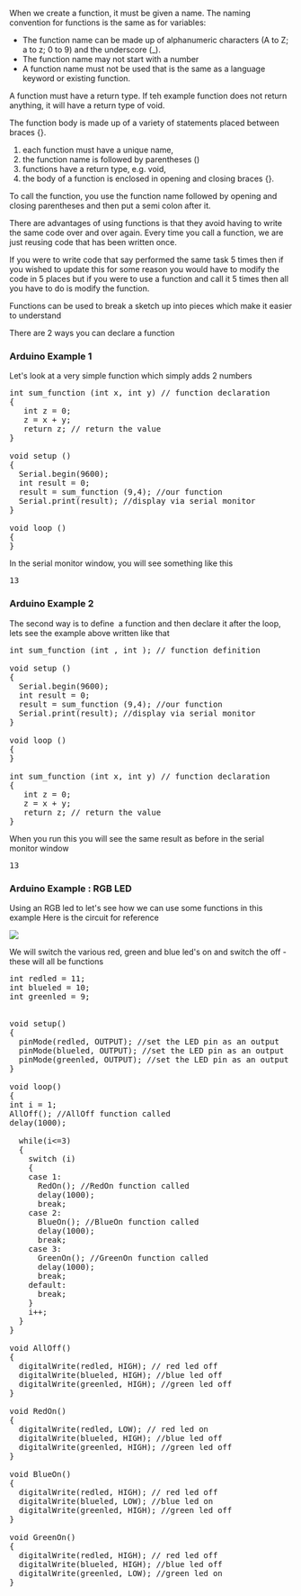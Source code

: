 When we create a function, it must be given a name. The naming convention for functions is the same as for variables:

* The function name can be made up of alphanumeric characters (A to Z; a to z; 0 to 9) and the underscore (_).
* The function name may not start with a number
* A function name must not be used that is the same as a language keyword or existing function.

A function must have a return type. If teh example function does not return anything, it will have a return type of void. 

The function body is made up of a variety of statements placed between braces {}.

1.  each function must have a unique name,
2.  the function name is followed by parentheses ()
3.  functions have a return type, e.g. void,
4.  the body of a function is enclosed in opening and closing braces {}.

To call the function, you use the function name followed by opening and closing parentheses and then put a semi colon after it. 

There are advantages of using functions is that they avoid having to write the same code over and over again. Every time you call a function, we are just reusing code that has been written once. 

If you were to write code that say performed the same task 5 times then if you wished to update this for some reason you would have to modify the code in 5 places but if you were to use a function and call it 5 times then all you have to do is modify the function. 

Functions can be used to break a sketch up into pieces which make it easier to understand 

There are 2 ways you can declare a function

### Arduino Example 1

Let's look at a very simple function which simply adds 2 numbers

<pre>
int sum_function (int x, int y) // function declaration 
{
   int z = 0;
   z = x + y;
   return z; // return the value
}

void setup () 
{
  Serial.begin(9600);
  int result = 0;
  result = sum_function (9,4); //our function
  Serial.print(result); //display via serial monitor
}

void loop () 
{
}
</pre>

In the serial monitor window, you will see something like this

<pre>
13
</pre>

### Arduino Example 2

The second way is to define  a function and then declare it after the loop, lets see the example above written like that 

<pre>
int sum_function (int , int ); // function definition 

void setup () 
{
  Serial.begin(9600);
  int result = 0;
  result = sum_function (9,4); //our function
  Serial.print(result); //display via serial monitor
}

void loop () 
{
}

int sum_function (int x, int y) // function declaration 
{
   int z = 0;
   z = x + y;
   return z; // return the value
}
</pre>

When you run this you will see the same result as before in the serial monitor window

<pre>
13
</pre>

### Arduino Example : RGB LED

Using an RGB led to let's see how we can use some functions in this example Here is the circuit for reference 

![](http://www.aboutmicros.com/wp-content/uploads/2020/09/Arduino-Uno-and-RGB-LED.png) 

We will switch the various red, green and blue led's on and switch the off - these will all be functions

<pre>
int redled = 11;
int blueled = 10;
int greenled = 9;


void setup() 
{
  pinMode(redled, OUTPUT); //set the LED pin as an output
  pinMode(blueled, OUTPUT); //set the LED pin as an output
  pinMode(greenled, OUTPUT); //set the LED pin as an output
}

void loop() 
{
int i = 1;
AllOff(); //AllOff function called
delay(1000);

  while(i&lt;=3)
  {
    switch (i) 
    {
    case 1:
      RedOn(); //RedOn function called
      delay(1000);
      break;
    case 2:
      BlueOn(); //BlueOn function called
      delay(1000);
      break;
    case 3:
      GreenOn(); //GreenOn function called
      delay(1000);
      break;
    default: 
      break;
    }
    i++;
  }
}

void AllOff()
{
  digitalWrite(redled, HIGH); // red led off
  digitalWrite(blueled, HIGH); //blue led off
  digitalWrite(greenled, HIGH); //green led off
}

void RedOn()
{
  digitalWrite(redled, LOW); // red led on
  digitalWrite(blueled, HIGH); //blue led off
  digitalWrite(greenled, HIGH); //green led off
}

void BlueOn()
{
  digitalWrite(redled, HIGH); // red led off
  digitalWrite(blueled, LOW); //blue led on
  digitalWrite(greenled, HIGH); //green led off
}

void GreenOn()
{
  digitalWrite(redled, HIGH); // red led off
  digitalWrite(blueled, HIGH); //blue led off
  digitalWrite(greenled, LOW); //green led on
}
</pre>
